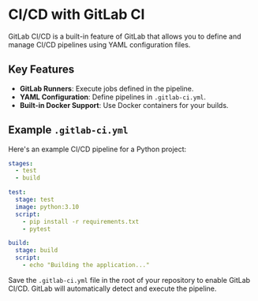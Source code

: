 # CI/CD with GitLab CI

GitLab CI/CD is a built-in feature of GitLab that allows you to define and manage CI/CD pipelines using YAML configuration files.

## Key Features
- **GitLab Runners**: Execute jobs defined in the pipeline.
- **YAML Configuration**: Define pipelines in `.gitlab-ci.yml`.
- **Built-in Docker Support**: Use Docker containers for your builds.

## Example `.gitlab-ci.yml`

Here's an example CI/CD pipeline for a Python project:

```yaml
stages:
  - test
  - build

test:
  stage: test
  image: python:3.10
  script:
    - pip install -r requirements.txt
    - pytest

build:
  stage: build
  script:
    - echo "Building the application..."
```

Save the `.gitlab-ci.yml` file in the root of your repository to enable GitLab CI/CD. GitLab will automatically detect and execute the pipeline.
